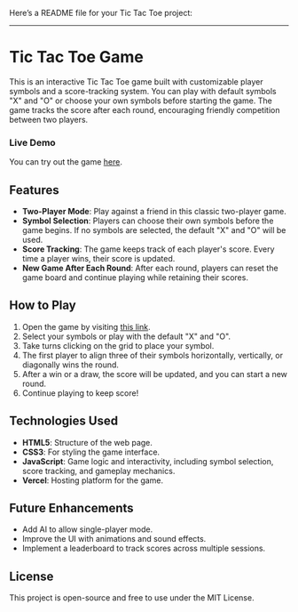 Here’s a README file for your Tic Tac Toe project:

---

# Tic Tac Toe Game

This is an interactive Tic Tac Toe game built with customizable player symbols and a score-tracking system. You can play with default symbols "X" and "O" or choose your own symbols before starting the game. The game tracks the score after each round, encouraging friendly competition between two players.

### Live Demo

You can try out the game [here](https://tic-tac-toe-puce-rho.vercel.app/).

## Features

- **Two-Player Mode**: Play against a friend in this classic two-player game.
- **Symbol Selection**: Players can choose their own symbols before the game begins. If no symbols are selected, the default "X" and "O" will be used.
- **Score Tracking**: The game keeps track of each player's score. Every time a player wins, their score is updated.
- **New Game After Each Round**: After each round, players can reset the game board and continue playing while retaining their scores.

## How to Play

1. Open the game by visiting [this link](https://tic-tac-toe-puce-rho.vercel.app/).
2. Select your symbols or play with the default "X" and "O".
3. Take turns clicking on the grid to place your symbol.
4. The first player to align three of their symbols horizontally, vertically, or diagonally wins the round.
5. After a win or a draw, the score will be updated, and you can start a new round.
6. Continue playing to keep score!

## Technologies Used

- **HTML5**: Structure of the web page.
- **CSS3**: For styling the game interface.
- **JavaScript**: Game logic and interactivity, including symbol selection, score tracking, and gameplay mechanics.
- **Vercel**: Hosting platform for the game.

## Future Enhancements

- Add AI to allow single-player mode.
- Improve the UI with animations and sound effects.
- Implement a leaderboard to track scores across multiple sessions.

## License

This project is open-source and free to use under the MIT License.

